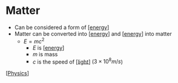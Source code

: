 # Matter

- Can be considered a form of [[energy]]
- Matter can be converted into [[energy]] and [[energy]] into matter
  - $E = mc^2$
    - $E$ is [[energy]]
    - $m$ is mass
    - $c$ is the speed of [[light]] ($3 \times 10^8 m/s$)

[[Physics]]

[//begin]: # "Autogenerated link references for markdown compatibility"
[energy]: energy "Energy"
[energy]: energy "Energy"
[energy]: energy "Energy"
[energy]: energy "Energy"
[light]: light "Light"
[Physics]: physics "Physics"
[//end]: # "Autogenerated link references"